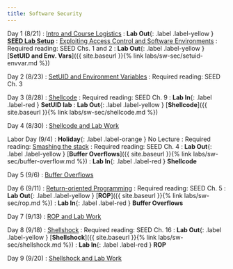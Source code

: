 ```yaml
---
title: Software Security
---
```


Day 1 (8/21)
: [Intro and Course Logistics](#)
: **Lab Out**{: .label .label-yellow } [**SEED Lab Setup**](https://seedsecuritylabs.org/labsetup.html)
: [Exploiting Access Control and Software Environments](#)
  : Required reading: SEED Chs. 1 and 2
: **Lab Out**{: .label .label-yellow } [**SetUID and Env. Vars**]({{ site.baseurl }}{% link labs/sw-sec/setuid-envvar.md %})

Day 2 (8/23)
: [SetUID and Environment Variables](#)
  : Required reading: SEED Ch. 3

Day 3 (8/28)
: [Shellcode](#)
  : Required reading: SEED Ch. 9
: **Lab In**{: .label .label-red } **SetUID lab**
: **Lab Out**{: .label .label-yellow } [**Shellcode**]({{ site.baseurl }}{% link labs/sw-sec/shellcode.md %})


Day 4 (8/30)
: [Shellcode and Lab Work](#)

Labor Day (9/4)
: **Holiday**{: .label .label-orange } No Lecture
  : Required reading: [Smashing the stack](https://github.com/rootkiter/phrack/blob/master/phrack49/14.txt)
  : Required reading: SEED Ch. 4
: **Lab Out**{: .label .label-yellow } [**Buffer Overflows**]({{ site.baseurl }}{% link labs/sw-sec/buffer-overflow.md %})
: **Lab In**{: .label .label-red } **Shellcode**


Day 5 (9/6)
: [Buffer Overflows](#)

Day 6 (9/11)
: [Return-oriented Programming](#)
  : Required reading: SEED Ch. 5
: **Lab Out**{: .label .label-yellow } [**ROP**]({{ site.baseurl }}{% link labs/sw-sec/rop.md %})
: **Lab In**{: .label .label-red } **Buffer Overflows**

Day 7 (9/13)
: [ROP and Lab Work](#)


Day 8 (9/18)
: [Shellshock](#)
  : Required reading: SEED Ch. 16
: **Lab Out**{: .label .label-yellow } [**Shellshock**]({{ site.baseurl }}{% link labs/sw-sec/shellshock.md %})
: **Lab In**{: .label .label-red } **ROP**

Day 9 (9/20)
: [Shellshock and Lab Work](#)

